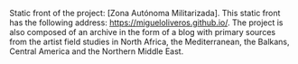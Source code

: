 Static front of the project: [Zona Autónoma Militarizada]. 
This static front has the following address: https://migueloliveros.github.io/.
The project is also composed of an archive in the form of a blog with primary sources from the artist field studies in North Africa, the Mediterranean, the Balkans, Central America and the Northern Middle East.
